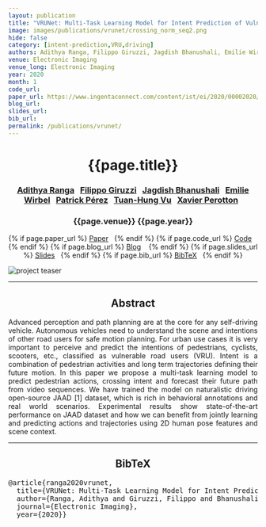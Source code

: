 ```yaml
---
layout: publication
title: "VRUNet: Multi-Task Learning Model for Intent Prediction of Vulnerable Road Users"
image: images/publications/vrunet/crossing_norm_seq2.png
hide: false
category: [intent-prediction,VRU,driving]
authors: Adithya Ranga, Filippo Giruzzi, Jagdish Bhanushali, Emilie Wirbel, Patrick Pérez, Tuan-Hung Vu, Xavier Perotton
venue: Electronic Imaging
venue_long: Electronic Imaging
year: 2020
month: 1
code_url:
paper_url: https://www.ingentaconnect.com/content/ist/ei/2020/00002020/00000016/art00012
blog_url:
slides_url:
bib_url:
permalink: /publications/vrunet/
---
```


<h1 align="center"> {{page.title}} </h1>
<!-- Simple call of authors -->
<!-- <h3 align="center"> {{page.authors}} </h3> -->
<!-- Alternatively you can add links to author pages -->
<h3 align="center"> <a href="">Adithya Ranga</a>&nbsp;&nbsp; <a href="">Filippo Giruzzi</a>&nbsp;&nbsp; <a href="">Jagdish Bhanushali</a>&nbsp;&nbsp; <a href="">Emilie Wirbel</a>&nbsp;&nbsp; <a href="https://ptrckprz.github.io/">Patrick Pérez</a>&nbsp;&nbsp; <a href="https://tuanhungvu.github.io/">Tuan-Hung Vu</a>&nbsp;&nbsp; <a href="">Xavier Perotton</a>&nbsp;&nbsp; </h3>


<h3 align="center"> {{page.venue}} {{page.year}} </h3>

<div align="center">
  <p>
    {% if page.paper_url %}
    <a href="{{ page.paper_url }}"><i class="far fa-file-pdf"></i> Paper</a>&nbsp;&nbsp;
    {% endif %}
    {% if page.code_url %}
    <a href="{{ page.code_url }}"><i class="fab fa-github"></i> Code</a> &nbsp;&nbsp;
    {% endif %}
    {% if page.blog_url %}
    <a href="{{ page.blog_url }}"><i class="fab fa-blogger"></i> Blog</a> &nbsp;&nbsp;
    {% endif %}
    {% if page.slides_url %}
    <a href="{{ page.slides_url }}"><i class="far fa-file-pdf"></i> Slides</a>&nbsp;&nbsp;
    {% endif %}
    {% if page.bib_url %}
    <a href="{{ page.bib_url}}"><i class="far fa-file-alt"></i> BibTeX</a>&nbsp;&nbsp;
    {% endif %}
  </p>
</div>

<div class="publication-teaser">
    <img src="../../{{ page.image }}" alt="project teaser"/>
</div>


<hr>

<h2  align="center"> Abstract</h2>

<p align="justify">Advanced perception and path planning are at the core for any self-driving vehicle. Autonomous vehicles need to understand the scene and intentions of other road users for safe motion planning. For urban use cases it is very important to perceive and predict the intentions of pedestrians, cyclists, scooters, etc., classified as vulnerable road users (VRU). Intent is a combination of pedestrian activities and long term trajectories defining their future motion. In this paper we propose a multi-task learning model to predict pedestrian actions, crossing intent and forecast their future path from video sequences. We have trained the model on naturalistic driving open-source JAAD [1] dataset, which is rich in behavioral annotations and real world scenarios. Experimental results show state-of-the-art performance on JAAD dataset and how we can benefit from jointly learning and predicting actions and trajectories using 2D human pose features and scene context.</p>

<hr>


<h2  align="center">BibTeX</h2>
<left>
  <pre class="bibtex-box">
@article{ranga2020vrunet,
  title={VRUNet: Multi-Task Learning Model for Intent Prediction of Vulnerable Road Users},
  author={Ranga, Adithya and Giruzzi, Filippo and Bhanushali, Jagdish and Wirbel, Emilie and P{\'e}rez, Patrick and Vu, Tuan-Hung and Perotton, Xavier},
  journal={Electronic Imaging},
  year={2020}}</pre>
</left>

<br>
